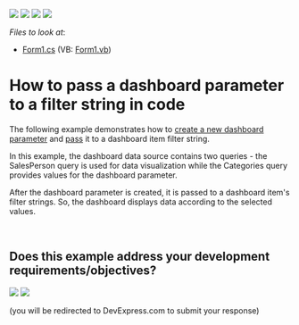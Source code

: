 <!-- default badges list -->
![](https://img.shields.io/endpoint?url=https://codecentral.devexpress.com/api/v1/VersionRange/128581226/13.2.7%2B)
[![](https://img.shields.io/badge/Open_in_DevExpress_Support_Center-FF7200?style=flat-square&logo=DevExpress&logoColor=white)](https://supportcenter.devexpress.com/ticket/details/E5117)
[![](https://img.shields.io/badge/📖_How_to_use_DevExpress_Examples-e9f6fc?style=flat-square)](https://docs.devexpress.com/GeneralInformation/403183)
[![](https://img.shields.io/badge/💬_Leave_Feedback-feecdd?style=flat-square)](#does-this-example-address-your-development-requirementsobjectives)
<!-- default badges end -->
<!-- default file list -->
*Files to look at*:

* [Form1.cs](./CS/Dashboard_Parameters/Form1.cs) (VB: [Form1.vb](./VB/Dashboard_Parameters/Form1.vb))
<!-- default file list end -->
# How to pass a dashboard parameter to a filter string in code


<p>The following example demonstrates how to <a href="http://documentation.devexpress.com/#Dashboard/CustomDocument16169">create a new dashboard parameter</a> and <a href="http://documentation.devexpress.com/#Dashboard/CustomDocument16170">pass</a> it to a dashboard item filter string.</p>
<p>In this example, the dashboard data source contains two queries - the SalesPerson query is used for data visualization while the Categories query provides values for the dashboard parameter.</p>
<p>After the dashboard parameter is created, it is passed to a dashboard item's filter strings. So, the dashboard displays data according to the selected values.</p>

<br/>


<!-- feedback -->
## Does this example address your development requirements/objectives?

[<img src="https://www.devexpress.com/support/examples/i/yes-button.svg"/>](https://www.devexpress.com/support/examples/survey.xml?utm_source=github&utm_campaign=winforms-dashboard-pass-dashboard-parameters-to-filter-string-in-code&~~~was_helpful=yes) [<img src="https://www.devexpress.com/support/examples/i/no-button.svg"/>](https://www.devexpress.com/support/examples/survey.xml?utm_source=github&utm_campaign=winforms-dashboard-pass-dashboard-parameters-to-filter-string-in-code&~~~was_helpful=no)

(you will be redirected to DevExpress.com to submit your response)
<!-- feedback end -->
